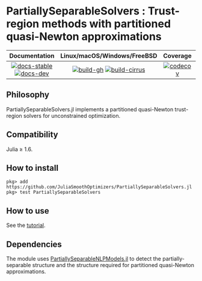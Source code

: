 # PartiallySeparableSolvers : Trust-region methods with partitioned quasi-Newton approximations

| **Documentation** | **Linux/macOS/Windows/FreeBSD** | **Coverage** | **DOI** |
|:-----------------:|:-------------------------------:|:------------:|:-------:|
| [![docs-stable][docs-stable-img]][docs-stable-url] [![docs-dev][docs-dev-img]][docs-dev-url] | [![build-gh][build-gh-img]][build-gh-url] [![build-cirrus][build-cirrus-img]][build-cirrus-url] | [![codecov][codecov-img]][codecov-url] | [![doi][doi-img]][doi-url] |

[docs-stable-img]: https://img.shields.io/badge/docs-stable-blue.svg
[docs-stable-url]: https://paraynaud.github.io/PartiallySeparableSolvers.jl/stable
[docs-dev-img]: https://img.shields.io/badge/docs-dev-purple.svg
[docs-dev-url]: https://paraynaud.github.io/PartiallySeparableSolvers.jl/dev
[build-gh-img]: https://github.com/paraynaud/PartiallySeparableSolvers.jl/workflows/CI/badge.svg?branch=master
[build-gh-url]: https://github.com/paraynaud/PartiallySeparableSolvers.jl/actions
[build-cirrus-img]: https://img.shields.io/cirrus/github/paraynaud/PartiallySeparableSolvers.jl?logo=Cirrus%20CI
[build-cirrus-url]: https://cirrus-ci.com/github/paraynaud/PartiallySeparableSolvers.jl
[codecov-img]: https://codecov.io/gh/paraynaud/PartiallySeparableSolvers.jl/branch/master/graph/badge.svg
[codecov-url]: https://app.codecov.io/gh/paraynaud/PartiallySeparableSolvers.jl
[doi-img]: https://img.shields.io/badge/DOI-10.5281%2Fzenodo.822073-blue.svg
[doi-url]: https://doi.org/10.5281/zenodo.822073


## Philosophy
PartiallySeparableSolvers.jl implements a partitioned quasi-Newton trust-region solvers for unconstrained optimization.

## Compatibility
Julia ≥ 1.6.

## How to install
```
pkg> add https://github.com/JuliaSmoothOptimizers/PartiallySeparableSolvers.jl
pkg> test PartiallySeparableSolvers
```

## How to use 
See the [tutorial](https://JuliaSmoothOptimizers.github.io/PartiallySeparableSolvers.jl/dev/tutorial/).

## Dependencies
The module uses [PartiallySeparableNLPModels.jl](https://github.com/JuliaSmoothOptimizers/PartiallySeparableNLPModels.jl) to detect the partially-separable structure and the structure required for partitioned quasi-Newton approximations.